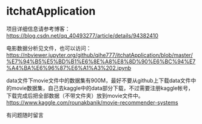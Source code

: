 # itchatApplication 
项目详细信息请参考博客：https://blog.csdn.net/qq_40493277/article/details/94382410 

电影数据分析见文件，也可以访问：https://nbviewer.jupyter.org/github/qihe777/itchatApplication/blob/master/%E7%94%B5%E5%BD%B1%E6%8E%A8%E8%8D%90%E6%BC%94%E7%A4%BA%E6%96%87%E6%A1%A3%202.ipynb 

data文件下movie文件中的数据集有900M，最好不要从github上下载data文件中的movie数据集，自己去kaggle中的data部分下载，不过需要注册kaggle帐号，下载完成后把全部数据（不带文件夹）放到movie文件中。https://www.kaggle.com/rounakbanik/movie-recommender-systems 

有问题随时留言
